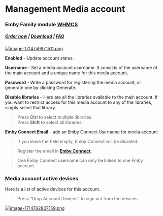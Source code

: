# Management Media account

### Emby Family module **[WHMCS](https://puqcloud.com/link.php?id=77)** 

#####  [Order now](https://puqcloud.com/whmcs-module-emby-family.php) | [Download](https://download.puqcloud.com/WHMCS/servers/PUQ_WHMCS-Emby-Family/) | [FAQ](https://faq.puqcloud.com/)

[![image-1714759971511.png](https://doc.puq.info/uploads/images/gallery/2024-05/scaled-1680-/image-1714759971511.png)](https://doc.puq.info/uploads/images/gallery/2024-05/image-1714759971511.png)

**Enabled** - Update account status.

**Username** - Set a media account username. It consists of the username of the main account and a unique name for this media account.

**Password** - Write a password for registering the media account, or generate one by clicking Generate.

**Disable libraries** - Here are all the libraries available to the main account. If you want to restrict access for this media account to any of the libraries, simply select that library.

>Press **Ctrl** to select multiple libraries.  
>Press **Shift** to select all libraries.

**Emby Connect Email** - add an Emby Connect Username for media account

>If you leave the field empty, Emby Connect will be disabled.

>Register the email in **[Emby Connect](https://emby.media/connect.html).** 

>One Emby Connect username can only be linked to one Emby account.

### Media account active devices

Here is a list of active devices for this account.

>Press "Drop Account Devices" to sign out from the devices.

[![image-1714762807159.png](https://doc.puq.info/uploads/images/gallery/2024-05/scaled-1680-/image-1714762807159.png)](https://doc.puq.info/uploads/images/gallery/2024-05/image-1714762807159.png)